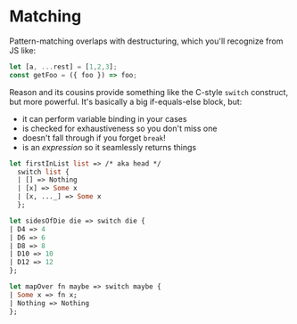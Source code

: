 # Matching

Pattern-matching overlaps with destructuring, which you'll recognize from JS like:

```javascript
let [a, ...rest] = [1,2,3];
const getFoo = ({ foo }) => foo;
```

Reason and its cousins provide something like the C-style `switch` construct, but more powerful. It's basically a big if-equals-else block, but:

* it can perform variable binding in your cases
* is checked for exhaustiveness so you don't miss one
* doesn't fall through if you forget `break`!
* is an _expression_ so it seamlessly returns things

```ocaml
let firstInList list => /* aka head */
  switch list {
  | [] => Nothing
  | [x] => Some x
  | [x, ..._] => Some x
  };

let sidesOfDie die => switch die {
| D4 => 4
| D6 => 6
| D8 => 8
| D10 => 10
| D12 => 12
};

let mapOver fn maybe => switch maybe {
| Some x => fn x;
| Nothing => Nothing
};
```
